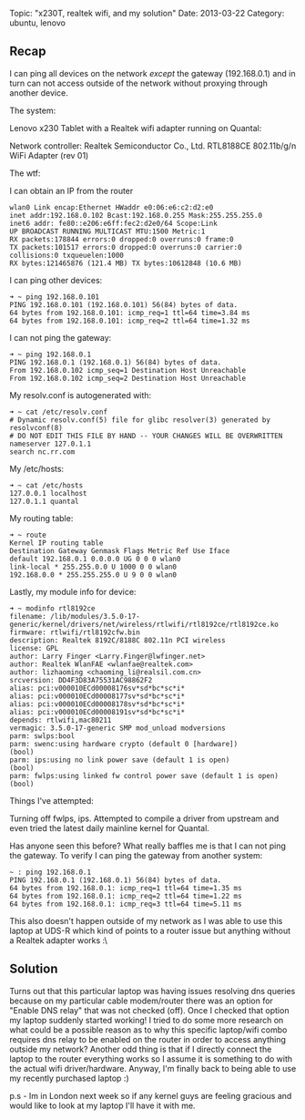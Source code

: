 Topic: "x230T, realtek wifi, and my solution"
Date: 2013-03-22
Category: ubuntu, lenovo

## Recap

I can ping all devices on the network _except_ the gateway
(192.168.0.1) and in turn can not access outside of the network
without proxying through another device.

The system:

Lenovo x230 Tablet with a Realtek wifi adapter running on Quantal:

Network controller: Realtek Semiconductor Co., Ltd. RTL8188CE
802.11b/g/n WiFi Adapter (rev 01)

The wtf:

I can obtain an IP from the router

    wlan0 Link encap:Ethernet HWaddr e0:06:e6:c2:d2:e0
    inet addr:192.168.0.102 Bcast:192.168.0.255 Mask:255.255.255.0
    inet6 addr: fe80::e206:e6ff:fec2:d2e0/64 Scope:Link
    UP BROADCAST RUNNING MULTICAST MTU:1500 Metric:1
    RX packets:178844 errors:0 dropped:0 overruns:0 frame:0
    TX packets:101517 errors:0 dropped:0 overruns:0 carrier:0
    collisions:0 txqueuelen:1000
    RX bytes:121465876 (121.4 MB) TX bytes:10612848 (10.6 MB)

I can ping other devices:

    ➜ ~ ping 192.168.0.101
    PING 192.168.0.101 (192.168.0.101) 56(84) bytes of data.
    64 bytes from 192.168.0.101: icmp_req=1 ttl=64 time=3.84 ms
    64 bytes from 192.168.0.101: icmp_req=2 ttl=64 time=1.32 ms

I can not ping the gateway:

    ➜ ~ ping 192.168.0.1
    PING 192.168.0.1 (192.168.0.1) 56(84) bytes of data.
    From 192.168.0.102 icmp_seq=1 Destination Host Unreachable
    From 192.168.0.102 icmp_seq=2 Destination Host Unreachable

My resolv.conf is autogenerated with:

    ➜ ~ cat /etc/resolv.conf
    # Dynamic resolv.conf(5) file for glibc resolver(3) generated by
    resolvconf(8)
    # DO NOT EDIT THIS FILE BY HAND -- YOUR CHANGES WILL BE OVERWRITTEN
    nameserver 127.0.1.1
    search nc.rr.com

My /etc/hosts:

    ➜ ~ cat /etc/hosts
    127.0.0.1 localhost
    127.0.1.1 quantal

My routing table:

    ➜ ~ route
    Kernel IP routing table
    Destination Gateway Genmask Flags Metric Ref Use Iface
    default 192.168.0.1 0.0.0.0 UG 0 0 0 wlan0
    link-local * 255.255.0.0 U 1000 0 0 wlan0
    192.168.0.0 * 255.255.255.0 U 9 0 0 wlan0

Lastly, my module info for device:

    ➜ ~ modinfo rtl8192ce
    filename: /lib/modules/3.5.0-17-generic/kernel/drivers/net/wireless/rtlwifi/rtl8192ce/rtl8192ce.ko
    firmware: rtlwifi/rtl8192cfw.bin
    description: Realtek 8192C/8188C 802.11n PCI wireless
    license: GPL
    author: Larry Finger <Larry.Finger@lwfinger.net>
    author: Realtek WlanFAE <wlanfae@realtek.com>
    author: lizhaoming <chaoming_li@realsil.com.cn>
    srcversion: DD4F3D83A75531AC98862F2
    alias: pci:v000010ECd00008176sv*sd*bc*sc*i*
    alias: pci:v000010ECd00008177sv*sd*bc*sc*i*
    alias: pci:v000010ECd00008178sv*sd*bc*sc*i*
    alias: pci:v000010ECd00008191sv*sd*bc*sc*i*
    depends: rtlwifi,mac80211
    vermagic: 3.5.0-17-generic SMP mod_unload modversions
    parm: swlps:bool
    parm: swenc:using hardware crypto (default 0 [hardware])
    (bool)
    parm: ips:using no link power save (default 1 is open)
    (bool)
    parm: fwlps:using linked fw control power save (default 1 is open)
    (bool)

Things I've attempted:

Turning off fwlps, ips. Attempted to compile a driver from upstream
and even tried the latest daily mainline kernel for Quantal.

Has anyone seen this before? What really baffles me is that I can not
ping the gateway. To verify I can ping the gateway from another
system:

    ~ : ping 192.168.0.1
    PING 192.168.0.1 (192.168.0.1) 56(84) bytes of data.
    64 bytes from 192.168.0.1: icmp_req=1 ttl=64 time=1.35 ms
    64 bytes from 192.168.0.1: icmp_req=2 ttl=64 time=1.22 ms
    64 bytes from 192.168.0.1: icmp_req=3 ttl=64 time=5.11 ms


This also doesn't happen outside of my network as I was able to use
this laptop at UDS-R which kind of points to a router issue but
anything without a Realtek adapter works :\

## Solution

Turns out that this particular laptop was having issues resolving dns queries because on my particular cable modem/router there was an option for "Enable DNS relay" that was not checked (off). Once I checked that option my laptop suddenly started working! I tried to do some more research on what could be a possible reason as to why this specific laptop/wifi combo requires dns relay to be enabled on the router in order to access anything outside my network? Another odd thing is that if I directly connect the laptop to the router everything works so I assume it is something to do with the actual wifi driver/hardware. Anyway, I'm finally back to being able to use my recently purchased laptop :)

p.s - Im in London next week so if any kernel guys are feeling gracious and would like to look at my laptop I'll have it with me.
